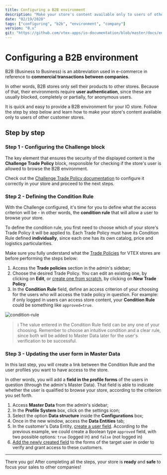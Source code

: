 ```yaml
---
title: Configuring a B2B environment
description: "Make your store's content available only to users of other customer stores using a B2B environment."
date: "02/19/2020"
tags: ["configuring", "b2b", "environment", "company"]
version: "0.x"
git: "https://github.com/vtex-apps/io-documentation/blob/master/docs/en/Recipes/store/configuring-a-b2b-environment.md"
---
```


# Configuring a B2B environment

B2B (Business to Business) is an abbreviation used in e-commerce in reference to **commercial transactions between companies**.

In other words, B2B stores only sell their products to other stores. Because of that, their environments require **user authentication**, since these are usually blocked, completely or partially, for anonymous users.

It is quick and easy to provide a B2B environment for your IO store. Follow the step by step below and learn how to make your store's content available only to users of other customer stores.

## Step by step

### Step 1 - Configuring the Challenge block

The key element that ensures the security of the displayed content is the **Challenge Trade Policy** block, responsible for checking if the store's user is allowed to browse the B2B environment.

Check out the [Challenge Trade Policy documentation](https://developers.vtex.com/vtex-developer-docs/docs/vtex-challenge-tp-condition/) to configure it correctly in your store and proceed to the next steps.

### Step 2 - Defining the Condition Rule

With the Challenge configured, it's time for you to define what the access criterion will be - in other words, the **condition rule** that will allow a user to browse your store.

To define the condition rule, you first need to choose which of your store's Trade Policy it will be applied to. Each Trade Policy must have its Condition Rule defined **individually**, since each one has its own catalog, price and logistics particularities.

Make sure you fully understand what the [Trade Policies](https://help.vtex.com/tutorial/what-is-a-sales-policy--563tbcL0TYKEKeOY4IAgAE) for VTEX stores are before performing the steps below:

1. Access the **Trade policies** section in the admin's sidebar;
2. Choose the desired Trade Policy. You can edit an existing one, by clicking on **Edit**, or [create one from scratch](https://help.vtex.com/faq/how-to-configure-a-new-trade-policy--frequentlyAskedQuestions_700), by clicking on **New Trade Policy**. 
3. In the **Condition Rule** field, define an access criterion of your choosing for the users who will access the trade policy in question. For example: if only logged in users can access store content, your **Condition Rule** could be something like `approved=true`.

![condition-rule](https://user-images.githubusercontent.com/52087100/74885765-24073880-5355-11ea-81ab-41b9449a718b.png)

>ℹ️ The value entered in the Condition Rule field can be any one of your choosing. Remember to choose an intuitive condition and a clear rule, since both will be added to Master Data later for the user's verification to be successful.

### Step 3 - Updating the user form in Master Data

In this last step, you will create a link between the Condition Rule and the user profiles you want to have access to the store.

In other words, you will add a **field in the profile forms** of the users in question (through the admin's Master Data). That field is able to indicate whether the user is qualified to browse your store, according to the criterion you set forth.

1. Access **Master Data** from the admin's sidebar;
2. In the **Profile System** box, click on the settings icon;
3. Select the option **Data structure** inside the **Configurations** box;
4. Once in the new window, access the **Data Entities** tab;
5. In the customer's Data Entity, [create a user field](https://help.vtex.com/tutorial/how-can-i-create-field-in-master-data--frequentlyAskedQuestions_1829#dynamic-storage). According to the previous example, we could create a Boolean type `approved` field, with two possible options: `true` (logged in) and `false` (not logged in)
6. [Add the newly created field](https://help.vtex.com/tutorial/how-can-i-create-field-in-master-data--frequentlyAskedQuestions_1829#dynamic-storage) to the forms of the target user in order to verify and grant access to these customers.

---

There you go! After completing all the steps, your store is **ready** and **safe** to focus your sales to other companies!
